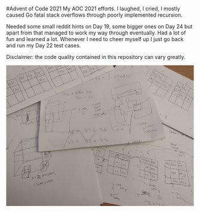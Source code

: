 #Advent of Code 2021
My AOC 2021 efforts. I laughed, I cried, I mostly caused Go fatal stack overflows through poorly implemented recursion.

Needed some small reddit hints on Day 19, some bigger ones on Day 24 but apart from that managed to work my way through eventually. 
Had a lot of fun and learned a lot. Whenever I need to cheer myself up  I just  go back and run my Day 22 test cases.      

Disclaimer: the code quality contained in this repository can vary greatly.

![Day22](day22/day22.jpg)